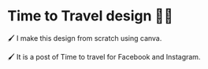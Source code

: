 # Time to Travel design 🎨✨

🖌️   I make this design from scratch using canva. 

🖌️   It is a post of Time to travel for Facebook and Instagram.
